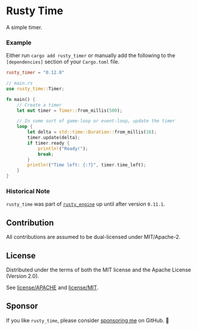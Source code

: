 # Rusty Time

A simple timer.

### Example

Either run `cargo add rusty_timer` or manually add the following to the `[dependencies]` section of your `Cargo.toml` file.

```toml
rusty_timer = "0.12.0"
```

```rust
// main.rs
use rusty_time::Timer;

fn main() {
    // Create a timer
    let mut timer = Timer::from_millis(500);

    // In some sort of game-loop or event-loop, update the timer
    loop {
        let delta = std::time::Duration::from_millis(16);
        timer.update(delta);
        if timer.ready {
            println!("Ready!");
            break;
        }
        println!("Time left: {:?}", timer.time_left);
    }
}
```

### Historical Note

`rusty_time` was part of [`rusty_engine`] up until after version `0.11.1`.

[`rusty_engine`]: https://github.com/cleancut/rusty_engine

## Contribution

All contributions are assumed to be dual-licensed under MIT/Apache-2.

## License

Distributed under the terms of both the MIT license and the Apache License (Version 2.0).

See [license/APACHE](license/APACHE) and [license/MIT](license/MIT).

## Sponsor

If you like `rusty_time`, please consider [sponsoring me](https://github.com/sponsors/CleanCut) on GitHub. 💖
